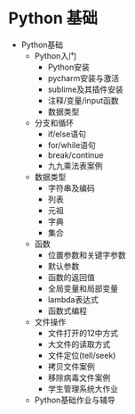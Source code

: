 # Python 基础

* Python基础  
    * Python入门
        * Python安装
        * pycharm安装与激活
        * sublime及其插件安装
        * 注释/变量/input函数
        * 数据类型
    * 分支和循环
        * if/else语句
        * for/while语句
        * break/continue
        * 九九乘法表案例
    * 数据类型
        * 字符串及编码
        * 列表
        * 元祖
        * 字典
        * 集合
    * 函数
        * 位置参数和关键字参数
        * 默认参数
        * 函数的返回值
        * 全局变量和局部变量
        * lambda表达式
        * 函数式编程
    * 文件操作
        * 文件打开的12中方式
        * 大文件的读取方式
        * 文件定位(tell/seek)
        * 拷贝文件案例
        * 移除病毒文件案例
        * 学生管理系统大作业
    * Python基础作业与辅导